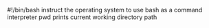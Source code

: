 #!/bin/bash instruct the operating system to use bash as a command interpreter
pwd prints current working directory path